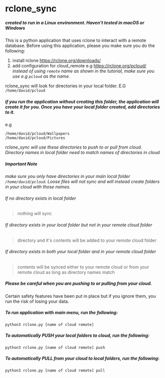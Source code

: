 # rclone_sync
##### *created to run in a Linux environment. Haven't tested in macOS or Windows*

This is a python application that uses rclone to interact with a remote database. Before using this application, please you make sure you do the following:
1. install rclone https://rclone.org/downloads/
2. add configuration for cloud_remote e.g https://rclone.org/pcloud/
   *instead of using `remote` name as shown in the tutorial, make sure you use e.g `pcloud` as the name.*


rclone_sync will look for directories in your local folder. E.G `/home/david/pcloud`

##### if you run the application without creating this folder, the application will create it for you. Once you have your local folder created, add directories to it.

e.g
```
/home/david/pcloud/Wallpapers
/home/david/pcloud/Pictures
```
*rclone_sync will use these directories to push to or pull from cloud. Directory names in local folder need to match names of directories in cloud*

##### Important Note
*make sure you only have directories in your main local folder `/home/david/pcloud`. Loose files will not sync and will instead create folders in your cloud with those names.*

###### If no directory exists in local folder

>nothing will sync

###### If directory exists in your local folder but not in your remote cloud folder

> directory and it's contents will be added to your remote cloud folder

###### If directory exists in both your local folder and in your remote cloud folder

>contents will be synced either to your remote cloud or from your remote cloud as long as directory names match

##### Please be careful when you are pushing to or pulling from your cloud.

Certain safety features have been put in place but if you ignore them, you run the risk of losing your data.

##### To run application with main menu, run the following:
`python3 rclone.py [name of cloud remote]`

##### To automatically PUSH your local folders to cloud, run the following:
`python3 rclone.py [name of cloud remote] push`

##### To automatically PULL from your cloud to local folders, run the following:
`python3 rclone.py [name of cloud remote] pull`
